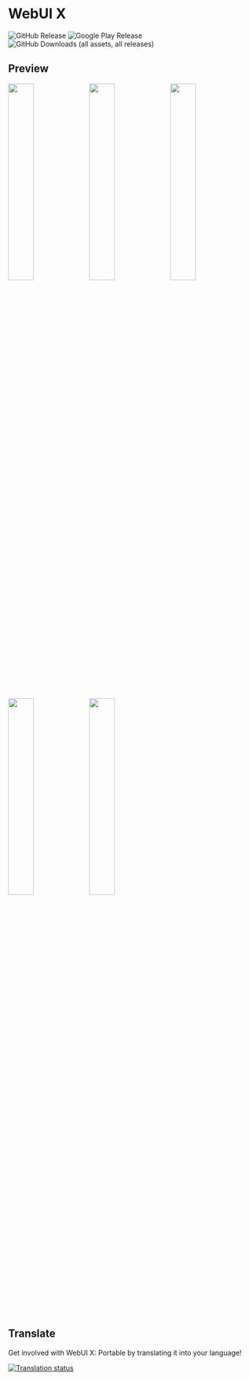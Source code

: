 # WebUI X


![GitHub Release](https://img.shields.io/github/v/release/MMRLApp/WebUI-X-Portable?label=Latest%20Release)
![Google Play Release](https://img.shields.io/endpoint?url=https%3A%2F%2Fplay.cuzi.workers.dev%2Fplay%3Fi%3Dcom.dergoogler.mmrl.wx%26l%3DInstalls%26m%3D%24shortinstalls&label=Google%20Play&color=red)
![GitHub Downloads (all assets, all releases)](https://img.shields.io/github/downloads/MMRLApp/WebUI-X-Portable/total?label=GitHub%20Downloads)

## Preview 

<p>
  <img src="fastlane/metadata/android/en-US/images/phoneScreenshots/1.png" width="32%" />
  <img src="fastlane/metadata/android/en-US/images/phoneScreenshots/2.png" width="32%" />
  <img src="fastlane/metadata/android/en-US/images/phoneScreenshots/3.png" width="32%" />
  <img src="fastlane/metadata/android/en-US/images/phoneScreenshots/4.png" width="32%" />
  <img src="fastlane/metadata/android/en-US/images/phoneScreenshots/5.png" width="32%" />
</p>

## Translate

Get involved with WebUI X: Portable by translating it into your language!

[![Translation status](https://hosted.weblate.org/widget/mmrlapp/wxp-main/multi-auto.svg)](https://hosted.weblate.org/engage/mmrlapp/)
